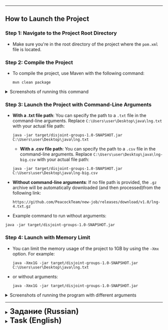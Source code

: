 

---

## How to Launch the Project

### Step 1: Navigate to the Project Root Directory
- Make sure you're in the root directory of the project where the `pom.xml` file is located.

### Step 2: Compile the Project

- To compile the project, use Maven with the following command:
    ```
    mvn clean package
    ```
<details>
  <summary>Screenshots of running this command</summary>
  
  <br> <!-- This line break helps separate the summary from the images -->

  ![Screenshot of the command](https://github.com/user-attachments/assets/5ea049d5-5581-4712-b01d-450dae942a49)

</details>


### Step 3: Launch the Project with Command-Line Arguments

- **With a .txt file path**: You can specify the path to a `.txt` file in the command-line arguments. Replace `C:\Users\user\Desktop\java\lng.txt` with your actual file path:
  ```
  java -jar target/disjoint-groups-1.0-SNAPSHOT.jar C:\Users\user\Desktop\java\lng.txt
  ```
  - **With a .csv file path**: You can specify the path to a `.csv` file in the command-line arguments. Replace `C:\Users\user\Desktop\java\lng-big.csv` with your actual file path:
  ```
  java -jar target/disjoint-groups-1.0-SNAPSHOT.jar C:\Users\user\Desktop\java\lng-big.csv
  ```

- **Without command-line arguments**: If no file path is provided, the `.gz` archive will be automatically downloaded (and then processed)from the following link:
  ```
  https://github.com/PeacockTeam/new-job/releases/download/v1.0/lng-4.txt.gz
  ```
 -  Example command to run without arguments:
  ```
  java -jar target/disjoint-groups-1.0-SNAPSHOT.jar
  ```

### Step 4: Launch with Memory Limit
- You can limit the memory usage of the project to 1GB by using the `-Xmx` option. For example:
    ```
    java -Xmx1G -jar target/disjoint-groups-1.0-SNAPSHOT.jar C:\Users\user\Desktop\java\lng.txt
    ```
- or without arguments:
    ```
    java -Xmx1G -jar target/disjoint-groups-1.0-SNAPSHOT.jar
    ```

<details>
  <summary>Screenshots of running the program with different arguments</summary>

  <br> <!-- This line break helps separate the summary from the images -->

  ![Screenshot 1](https://github.com/user-attachments/assets/eb956860-bb22-4991-ad16-1cd717d7e71a)
  ![Screenshot 2](https://github.com/user-attachments/assets/6d6f530a-b928-41e3-a628-d37a7a01094f)

</details>




---



<details>
  <summary><strong style="font-size: 24px;">Задание (Russian)</strong></summary>

С помощью Java:
 

1. Считать файл [файл](https://github.com/PeacockTeam/new-job/releases/download/v1.0/lng-4.txt.gz), состоящий из строк вида 

```
A1;B1;C1
A2;B2;C2
A3;B3
...
```
> [!NOTE]
> в строке может быть неограниченное число элементов

2. Найти множество уникальных строчек и разбить его на непересекающиеся группы по следующему критерию:
> Если две строчки имеют совпадения непустых значений в одной или более колонках, они принадлежат одной группе. 

Например, строчки
```
111;123;222
200;123;100
300;;100
```

все принадлежат одной группе, так как первые две строчки имеют одинаковое значение 123 во второй колонке, а две последние одинаковое значение 100 в третьей колонке

строки

```
100;200;300
200;300;100
```

не должны быть в одной группе, так как значение 200 находится в разных колонках

3. Вывести полученные группы в файл в следующем формате:

```
Группа 1
строчка1
строчка2
строчка3
...

Группа 2 
строчка1
строчка2
строчка3
```

- В начале вывода указать получившиееся число групп с более чем одним элементом.
- Сверху расположить группы с наибольшим числом элементов.

4. После выполнения задания необходимо отправить количество полученных групп с более чем одним элементом и время выполнения программы (мы не проверяем код если ответ неверный).
5. Код необходимо выложить на github или gitlab.

## Требования
1. Допустимое время работы - до 30 секунд.
2. Проект должен собираться с помощью maven или gradle в исполняемый jar.
3. jar должен запускаться следующим образом: `java -jar {название проекта}.jar тестовый-файл.txt`
4. Алгоритм не должен потреблять > 1Гб памяти (запускать с ограничением по памяти `-Xmx1G`)

## Примечание
1. Строки вида
```
 "8383"200000741652251"
 "79855053897"83100000580443402";"200000133000191"
```
являются некорректными и должны пропускаться

2. Если в группе две одинаковых строки - нужно оставить одну

далее попробовать с большим [.csv файлом](https://github.com/PeacockTeam/new-job/releases/download/v1.0/lng-big.7z)

Результат должен быть такой: 
<br>
![image](https://github.com/user-attachments/assets/b587a2a3-01cb-4edc-8c49-9adbcd1a1a66)


</details>


<details>
  <summary><strong style="font-size: 24px;">Task (English)</strong></summary>

Using Java:

1. Read a [file](https://github.com/PeacockTeam/new-job/releases/download/v1.0/lng-4.txt.gz) consisting of lines in the following format:

```
A1;B1;C1
A2;B2;C2
A3;B3
...
```
> [!NOTE]
> Each line may contain an unlimited number of elements.

2. Find a set of unique lines and divide it into non-overlapping groups based on the following criterion:
> If two lines have non-empty matching values in one or more columns, they belong to the same group.

For example, the lines:
```
111;123;222
200;123;100
300;;100
```
all belong to the same group, as the first two lines have the same value of 123 in the second column, and the last two have the same value of 100 in the third column.

The lines:
```
100;200;300
200;300;100
```
should not be in the same group, as the value 200 is in different columns.

3. Output the resulting groups to a file in the following format:

```
Group 1
line1
line2
line3
...

Group 2 
line1
line2
line3
```

- At the beginning of the output, indicate the number of groups with more than one element.
- Groups with the largest number of elements should be listed first.

4. After completing the task, you must submit the number of groups with more than one element and the execution time of the program (we do not check the code if the answer is incorrect).
5. The code must be uploaded to GitHub or GitLab.

## Requirements
1. Acceptable execution time - up to 30 seconds.
2. The project should be built using Maven or Gradle into an executable JAR.
3. The JAR should be run as follows: `java -jar {project-name}.jar test-file.txt`
4. The algorithm must not consume more than 1GB of memory (run with memory limit `-Xmx1G`).

## Note
1. Lines like:
  ```
   "8383"200000741652251"
   "79855053897"83100000580443402";"200000133000191"
  ```
  are invalid and should be skipped.

2. If there are duplicate lines in a group, only one should be retained.

then try with a large [.csv file](https://github.com/PeacockTeam/new-job/releases/download/v1.0/lng-big.7z)

The result should be:
<br>
![image](https://github.com/user-attachments/assets/b587a2a3-01cb-4edc-8c49-9adbcd1a1a66)

</details>
